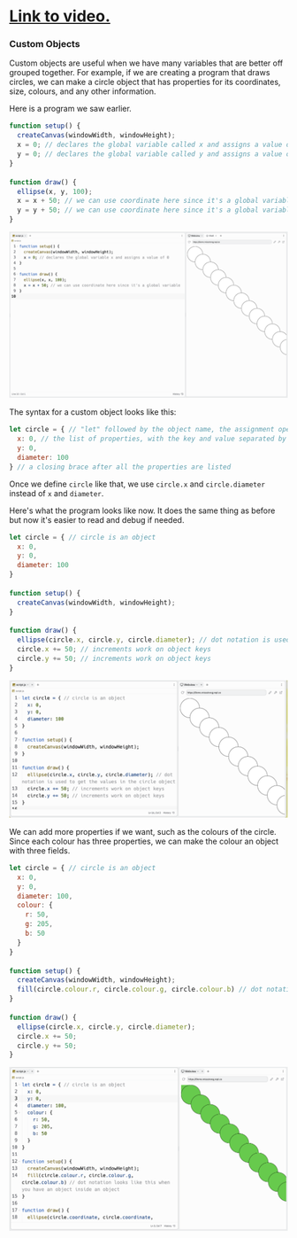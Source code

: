 # [Link to video.](https://www.youtube.com/watch?v=u9ltkbMLepM&list=PLVD25niNi0Bmz_QDPAm_KPNxGRWDfVZnO)

### Custom Objects

Custom objects are useful when we have many variables that are better off grouped together. For example, if we are creating a program that draws circles, we can make a circle object that has properties for its coordinates, size, colours, and any other information.

Here is a program we saw earlier.

```js
function setup() {
  createCanvas(windowWidth, windowHeight);
  x = 0; // declares the global variable called x and assigns a value of 0
  y = 0; // declares the global variable called y and assigns a value of 0
}

function draw() {
  ellipse(x, y, 100); 
  x = x + 50; // we can use coordinate here since it's a global variable
  y = y + 50; // we can use coordinate here since it's a global variable
}
```

![](../../Images/Coordinate0.png) 

The syntax for a custom object looks like this:

```js
let circle = { // "let" followed by the object name, the assignment operator, and an opening brace
  x: 0, // the list of properties, with the key and value separated by a colon
  y: 0,
  diameter: 100 
} // a closing brace after all the properties are listed
```

Once we define `circle` like that, we use `circle.x` and `circle.diameter` instead of `x` and `diameter`.

Here's what the program looks like now. It does the same thing as before but now it's easier to read and debug if needed.

```js
let circle = { // circle is an object 
  x: 0,
  y: 0,
  diameter: 100
}

function setup() {
  createCanvas(windowWidth, windowHeight);
}
  
function draw() {
  ellipse(circle.x, circle.y, circle.diameter); // dot notation is used to get the values in the circle object
  circle.x += 50; // increments work on object keys
  circle.y += 50; // increments work on object keys
}
```

![](../../Images/Object__1.png)

We can add more properties if we want, such as the colours of the circle. Since each colour has three properties, we can make the colour an object with three fields. 

```js
let circle = { // circle is an object 
  x: 0,
  y: 0,
  diameter: 100,
  colour: {
    r: 50,
    g: 205,
    b: 50
  }
}

function setup() {
  createCanvas(windowWidth, windowHeight);
  fill(circle.colour.r, circle.colour.g, circle.colour.b) // dot notation looks like this when you have an object inside an object
}
  
function draw() {
  ellipse(circle.x, circle.y, circle.diameter); 
  circle.x += 50; 
  circle.y += 50; 
}
```

![](../../Images/Object__2.png)
